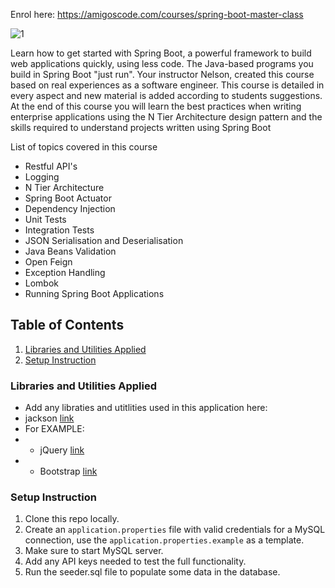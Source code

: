 Enrol here: https://amigoscode.com/courses/spring-boot-master-class

![1](https://user-images.githubusercontent.com/40702606/108265766-1dc2bc80-7161-11eb-962d-d641107eeae4.png)

Learn how to get started with Spring Boot, a powerful framework to build web applications quickly, using less code.
The Java-based programs you build in Spring Boot "just run".
Your instructor Nelson, created this course based on real experiences as a software engineer.
This course is detailed in every aspect and new material is added according to students suggestions.
At the end of this course you will learn the best practices when writing enterprise applications using the N Tier Architecture design pattern and the skills required to understand projects written using Spring Boot

List of topics covered in this course
- Restful API's
- Logging
- N Tier Architecture
- Spring Boot Actuator
- Dependency Injection
- Unit Tests
- Integration Tests
- JSON Serialisation and Deserialisation
- Java Beans Validation
- Open Feign
- Exception Handling
- Lombok
- Running Spring Boot Applications

## Table of Contents
1. [Libraries and Utilities Applied](#Libraries-and-Utilities-Applied)
2. [Setup Instruction](#Setup-Instruction)


### Libraries and Utilities Applied

- Add any libraties and utitlities used in this application here:
- jackson [link](https://github.com/FasterXML/jackson)
- For EXAMPLE:
- - jQuery [link](https://jquery.com/)
- - Bootstrap [link](https://getbootstrap.com/docs/4.5/getting-started/download/)


### Setup Instruction

1. Clone this repo locally.
1. Create an `application.properties` file with valid credentials for a MySQL connection, use the `application.properties.example` as a template.
1. Make sure to start MySQL server.
1. Add any API keys needed to test the full functionality.
1. Run the seeder.sql file to populate some data in the database.




